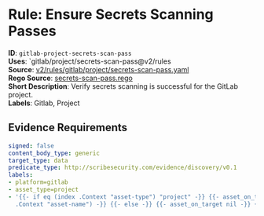 # Rule: Ensure Secrets Scanning Passes

**ID**: `gitlab-project-secrets-scan-pass`  
**Uses**: `gitlab/project/secrets-scan-pass@v2/rules  
**Source**: [v2/rules/gitlab/project/secrets-scan-pass.yaml](https://github.com/scribe-public/sample-policies/v2/rules/gitlab/project/secrets-scan-pass.yaml)  
**Rego Source**: [secrets-scan-pass.rego](https://github.com/scribe-public/sample-policies/v2/rules/gitlab/project/secrets-scan-pass.rego)  
**Short Description**: Verify secrets scanning is successful for the GitLab project.  
**Labels**: Gitlab, Project

## Evidence Requirements

```yaml
signed: false
content_body_type: generic
target_type: data
predicate_type: http://scribesecurity.com/evidence/discovery/v0.1
labels:
- platform=gitlab
- asset_type=project
- '{{- if eq (index .Context "asset-type") "project" -}} {{- asset_on_target (index
  .Context "asset-name") -}} {{- else -}} {{- asset_on_target nil -}} {{- end -}}'
```
